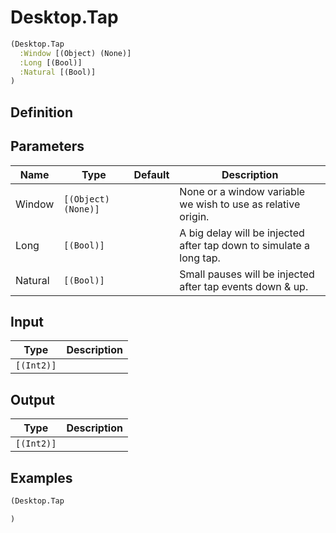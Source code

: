 # Desktop.Tap

```clojure
(Desktop.Tap
  :Window [(Object) (None)]
  :Long [(Bool)]
  :Natural [(Bool)]
)
```

## Definition


## Parameters
| Name | Type | Default | Description |
|------|------|---------|-------------|
| Window | `[(Object) (None)]` |  | None or a window variable we wish to use as relative origin. |
| Long | `[(Bool)]` |  | A big delay will be injected after tap down to simulate a long tap. |
| Natural | `[(Bool)]` |  | Small pauses will be injected after tap events down & up. |


## Input
| Type | Description |
|------|-------------|
| `[(Int2)]` |  |


## Output
| Type | Description |
|------|-------------|
| `[(Int2)]` |  |


## Examples

```clojure
(Desktop.Tap

)
```
